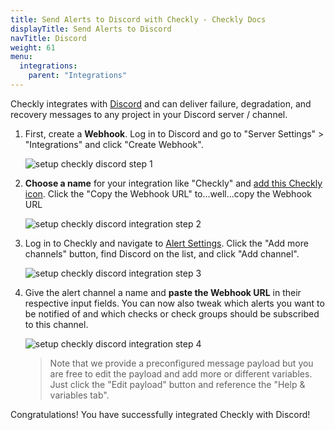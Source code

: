 ```yaml
---
title: Send Alerts to Discord with Checkly - Checkly Docs
displayTitle: Send Alerts to Discord
navTitle: Discord
weight: 61
menu:
  integrations:
    parent: "Integrations"
---
```


Checkly integrates with [Discord](https://discord.com/) and can
deliver failure, degradation, and recovery messages to any project in your Discord server / channel.

1. First, create a **Webhook**. Log in to Discord and go to "Server Settings" > "Integrations" and click "Create Webhook".

   ![setup checkly discord step 1](/docs/images/integrations/discord/discord_step1.png)

2. **Choose a name** for your integration like "Checkly" and [add this Checkly icon](https://cdn.checklyhq.com/logos/fat_racoon_square.png).
    Click the "Copy the Webhook URL" to...well...copy the Webhook URL 

   ![setup checkly discord integration step 2](/docs/images/integrations/discord/discord_step2.png)


3. Log in to Checkly and navigate to [Alert Settings](https://app.checklyhq.com/alert-settings/).
   Click the "Add more channels" button, find Discord on the list, and click "Add channel".

   ![setup checkly discord integration step 3](/docs/images/integrations/discord/discord_step3.png)


4. Give the alert channel a name and **paste the Webhook URL** in their respective input fields. You can now also tweak
   which alerts you want to be notified of and which checks or check groups should be subscribed to this channel.

   ![setup checkly discord integration step 4](/docs/images/integrations/discord/discord_step4.png)

   > Note that we provide a preconfigured message payload but you are free to edit the payload and add more or different
   > variables. Just click the "Edit payload" button and reference the "Help & variables tab".

Congratulations! You have successfully integrated Checkly with Discord!
